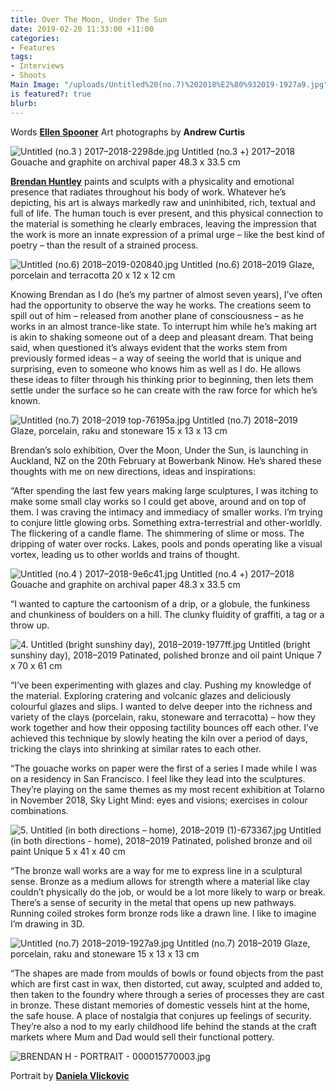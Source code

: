 ```yaml
---
title: Over The Moon, Under The Sun
date: 2019-02-20 11:33:00 +11:00
categories:
- Features
tags:
- Interviews
- Shoots
Main Image: "/uploads/Untitled%20(no.7)%202018%E2%80%932019-1927a9.jpg"
is featured?: true
blurb: 
---
```


Words **[Ellen Spooner](https://www.instagram.com/ellenrenoops/)**
Art photographs by **Andrew Curtis**

![Untitled (no.3  ) 2017–2018-2298de.jpg](/uploads/Untitled%20(no.3%20%20)%202017%E2%80%932018-2298de.jpg)
Untitled (no.3 +) 2017–2018
Gouache and graphite on archival paper
48.3 x 33.5 cm 

**[Brendan Huntley](https://www.instagram.com/brendanhuntley/)** paints and sculpts with a physicality and emotional presence that radiates throughout his body of work. Whatever he’s depicting, his art is always markedly raw and uninhibited, rich, textual and full of life. The human touch is ever present, and this physical connection to the material is something he clearly embraces, leaving the impression that the work is more an innate expression of a primal urge – like the best kind of poetry – than the result of a strained process. 

![Untitled (no.6) 2018–2019-020840.jpg](/uploads/Untitled%20(no.6)%202018%E2%80%932019-020840.jpg)
Untitled (no.6) 2018–2019
Glaze, porcelain and terracotta
20 x 12 x 12 cm 

Knowing Brendan as I do (he’s my partner of almost seven years), I’ve often had the opportunity to observe the way he works. The creations seem to spill out of him – released from another plane of consciousness – as he works in an almost trance-like state. To interrupt him while he’s making art is akin to shaking someone out of a deep and pleasant dream. That being said, when questioned it’s always evident that the works stem from previously formed ideas – a way of seeing the world that is unique and surprising, even to someone who knows him as well as I do. He allows these ideas to filter through his thinking prior to beginning, then lets them settle under the surface so he can create with the raw force for which he’s known.

![Untitled (no.7) 2018–2019 top-76195a.jpg](/uploads/Untitled%20(no.7)%202018%E2%80%932019%20top-76195a.jpg)
Untitled (no.7) 2018–2019
Glaze, porcelain, raku and stoneware
15 x 13 x 13 cm

Brendan’s solo exhibition, Over the Moon, Under the Sun, is launching in Auckland, NZ on the 20th February at Bowerbank Ninow. He’s shared these thoughts with me on new directions, ideas and inspirations:

“After spending the last few years making large sculptures, I was itching to make some small clay works so I could get above, around and on top of them. I was craving the intimacy and immediacy of smaller works. I’m trying to conjure little glowing orbs. Something extra-terrestrial and other-worldly. The flickering of a candle flame. The shimmering of slime or moss. The dripping of water over rocks. Lakes, pools and ponds operating like a visual vortex, leading us to other worlds and trains of thought.

![Untitled (no.4  ) 2017–2018-9e6c41.jpg](/uploads/Untitled%20(no.4%20%20)%202017%E2%80%932018-9e6c41.jpg)
Untitled (no.4 +) 2017–2018
Gouache and graphite on archival paper
48.3 x 33.5 cm 
 
“I wanted to capture the cartoonism of a drip, or a globule, the funkiness and chunkiness of boulders on a hill. The clunky fluidity of graffiti, a tag or a throw up.

![4. Untitled (bright sunshiny day), 2018–2019-1977ff.jpg](/uploads/4.%20Untitled%20(bright%20sunshiny%20day),%202018%E2%80%932019-1977ff.jpg)
Untitled (bright sunshiny day), 2018–2019
Patinated, polished bronze and oil paint
Unique
7 x 70 x 61 cm

“I’ve been experimenting with glazes and clay. Pushing my knowledge of the material. Exploring cratering and volcanic glazes and deliciously colourful glazes and slips. I wanted to delve deeper into the richness and variety of the clays (porcelain, raku, stoneware and terracotta) – how they work together and how their opposing tactility bounces off each other. I’ve achieved this technique by slowly heating the kiln over a period of days, tricking the clays into shrinking at similar rates to each other. 

“The gouache works on paper were the first of a series I made while I was on a residency in San Francisco. I feel like they lead into the sculptures. They’re playing on the same themes as my most recent exhibition at Tolarno in November 2018, Sky Light Mind: eyes and visions; exercises in colour combinations.

![5. Untitled (in both directions – home), 2018–2019 (1)-673367.jpg](/uploads/5.%20Untitled%20(in%20both%20directions%20%E2%80%93%20home),%202018%E2%80%932019%20(1)-673367.jpg)
Untitled (in both directions - home), 2018–2019
Patinated, polished bronze and oil paint
Unique
5 x 41 x 40 cm

“The bronze wall works are a way for me to express line in a sculptural sense. Bronze as a medium allows for strength where a material like clay couldn’t physically do the job, or would be a lot more likely to warp or break. There’s a sense of security in the metal that opens up new pathways. Running coiled strokes form bronze rods like a drawn line. I like to imagine I’m drawing in 3D.

![Untitled (no.7) 2018–2019-1927a9.jpg](/uploads/Untitled%20(no.7)%202018%E2%80%932019-1927a9.jpg)
Untitled (no.7) 2018–2019
Glaze, porcelain, raku and stoneware
15 x 13 x 13 cm

“The shapes are made from moulds of bowls or found objects from the past which are first cast in wax, then distorted, cut away, sculpted and added to, then taken to the foundry where through a series of processes they are cast in bronze. These distant memories of domestic vessels hint at the home, the safe house. A place of nostalgia that conjures up feelings of security. They’re also a nod to my early childhood life behind the stands at the craft markets where Mum and Dad would sell their functional pottery.

![BRENDAN H - PORTRAIT - 000015770003.jpg](/uploads/BRENDAN%20H%20-%20PORTRAIT%20-%20000015770003.jpg) 

Portrait by **[Daniela Vlickovic](https://www.instagram.com/danielavelickovic/)**
